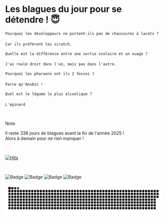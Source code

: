
<h1>Les blagues du jour pour se détendre ! 😇</h1>

```diff
Pourquoi les développeurs ne portent-ils pas de chaussures à lacets ?

Car ils préfèrent les scratch.
```

```diff
Quelle est la différence entre une sortie scolaire et un nuage ?

J'ai roulé droit dans l'un, mais pas dans l'autre.
```

```diff
Pourquoi les pharaons ont ils 2 fesses ?

Parce qu'Anubis !
```

```diff
Quel est le légume le plus alcoolique ?

L'épinard
```

<br/>

> [!NOTE]
> Il reste 338 jours de blagues avant la fin de l'année 2025 ! <br/>
> Alors à demain pour ne rien manquer !

<br/>


[![Hits](https://hits.seeyoufarm.com/api/count/incr/badge.svg?url=https%3A%2F%2Fgithub.com%2FClems02%2Fhit-counter&count_bg=%23003E80&title_bg=%235C9FE1&icon=powershell.svg&icon_color=%23FFFFFF&title=Visite&edge_flat=false)](https://hits.seeyoufarm.com)


<br/>


![Badge](https://img.shields.io/badge/Last%20updated%20on-white?style=for-the-badge&logo=clockify)   ![Badge](https://img.shields.io/badge/28/01-white?style=for-the-badge) ![Badge](https://img.shields.io/badge/at-white?style=for-the-badge) ![Badge](https://img.shields.io/badge/02:55-white?style=for-the-badge)


<p align="center">
 <img width="1000" src="assets/github-snake.svg" alt="snake"/>
</p>
